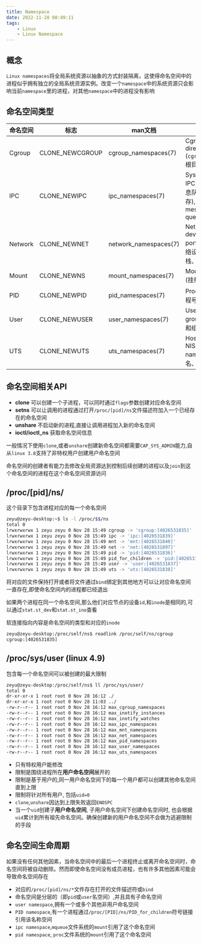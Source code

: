 ```yaml
---
title: Namespace
date: 2022-11-28 08:49:11
tags:
    - Linux
    - Linux Namespace
---
```


## 概念

`Linux namespaces`将全局系统资源以抽象的方式封装隔离，这使得命名空间中的进程似乎拥有独立的全局系统资源实例。改变一个`namespace`中的系统资源只会影响当前`namespace`里的进程，对其他`namespace`中的进程没有影响

## 命名空间类型

| 命名空间 | 标志 | man文档 | 隔离内容 |
|--|--|--|--|
| Cgroup| CLONE_NEWCGROUP | cgroup_namespaces(7) | Cgroup root directory (`cgroup`根目录）|
| IPC | CLONE_NEWIPC | ipc_namespaces(7) | System V IPC(信号量、消息队列、共享内存), POSIX message queues |
| Network | CLONE_NEWNET | network_namespaces(7) | Network devices,stacks, ports, etc. (网络设备、网络栈、端口) |
| Mount |    CLONE_NEWNS  |   mount_namespaces(7) |  Mount points (挂载点) |
| PID  |     CLONE_NEWPID |   pid_namespaces(7)   |  Process IDs (进程号) |
| User |     CLONE_NEWUSER |  user_namespaces(7)  |  User and group IDs (用户和组） |
| UTS |      CLONE_NEWUTS  |  uts_namespaces(7)  |   Hostname and NIS domain name (主机名、`NIS`域名)|

## 命名空间相关API

- **clone** 可以创建一个子进程，可以同时通过`flags`参数创建对应命名空间
- **setns** 可以让调用的进程通过打开`/proc/[pid]/ns`文件描述符加入一个已经存在的命名空间
- **unshare** 不启动新的进程,直接让调用进程加入新的命名空间
- **ioctl/ioctl_ns** 获取命名空间信息

一般情况下使用`clone`,或者`unshare`创建新命名空间都需要`CAP_SYS_ADMIN`能力,自从`linux 3.8`支持了非特权用户创建用户命名空间

命名空间的创建者有能力去修改全局资源达到控制后续创建的进程以及`join`到这个命名空间的进程在这个命名空间资源访问

## /proc/[pid]/ns/
这个目录下包含进程对应的每一个命名空间
```sh
zeyu@zeyu-desktop:~$ ls -l /proc/$$/ns
total 0
lrwxrwxrwx 1 zeyu zeyu 0 Nov 28 15:49 cgroup -> 'cgroup:[4026531835]'
lrwxrwxrwx 1 zeyu zeyu 0 Nov 28 15:49 ipc -> 'ipc:[4026531839]'
lrwxrwxrwx 1 zeyu zeyu 0 Nov 28 15:49 mnt -> 'mnt:[4026531840]'
lrwxrwxrwx 1 zeyu zeyu 0 Nov 28 15:49 net -> 'net:[4026531897]'
lrwxrwxrwx 1 zeyu zeyu 0 Nov 28 15:49 pid -> 'pid:[4026531836]'
lrwxrwxrwx 1 zeyu zeyu 0 Nov 28 15:49 pid_for_children -> 'pid:[4026531836]'
lrwxrwxrwx 1 zeyu zeyu 0 Nov 28 15:49 user -> 'user:[4026531837]'
lrwxrwxrwx 1 zeyu zeyu 0 Nov 28 15:49 uts -> 'uts:[4026531838]'
```

将对应的文件保持打开或者将文件通过`bind`绑定到其他地方可以让对应命名空间一直存在,即使命名空间内的进程都已经退出

如果两个进程在同一个命名空间,那么他们对应节点的设备`id`,和`inode`是相同的,可以通过`stat.st_dev`和`stat.st_ino`查看

软连接指向内容是命名空间的类型和对应的`inode`
```sh
zeyu@zeyu-desktop:/proc/self/ns$ readlink /proc/self/ns/cgroup 
cgroup:[4026531835]
```

## /proc/sys/user (linux 4.9)
包含每一个命名空间可以被创建的最大限制
```sh
zeyu@zeyu-desktop:/proc/self/ns$ ll /proc/sys/user/
total 0
dr-xr-xr-x 1 root root 0 Nov 28 16:12 ./
dr-xr-xr-x 1 root root 0 Nov 28 11:03 ../
-rw-r--r-- 1 root root 0 Nov 28 16:12 max_cgroup_namespaces
-rw-r--r-- 1 root root 0 Nov 28 16:12 max_inotify_instances
-rw-r--r-- 1 root root 0 Nov 28 16:12 max_inotify_watches
-rw-r--r-- 1 root root 0 Nov 28 16:12 max_ipc_namespaces
-rw-r--r-- 1 root root 0 Nov 28 16:12 max_mnt_namespaces
-rw-r--r-- 1 root root 0 Nov 28 16:12 max_net_namespaces
-rw-r--r-- 1 root root 0 Nov 28 16:12 max_pid_namespaces
-rw-r--r-- 1 root root 0 Nov 28 16:12 max_user_namespaces
-rw-r--r-- 1 root root 0 Nov 28 16:12 max_uts_namespaces
```

- 只有特权用户能修改
- 限制是围绕进程所在**用户命名空间**展开的
- 限制是基于用户的,同一用户命名空间下的每一个用户都可以创建其他命名空间直到上限
- 限制将针对所有用户, 包括`uid=0` 
- `clone`,`unshare`因达到上限失败返回`ENOSPC`
- 当一个`uid`创建子**用户命名空间**, 子用户命名空间下创建命名空间时, 也会根据`uid`累计到所有祖先命名空间。确保创建新的用户命名空间不会做为逃避限制的手段

## 命名空间生命周期
如果没有任何其他因素，当命名空间中的最后一个进程终止或离开命名空间时，命名空间将被自动删除。然而即使命名空间没有成员进程，也有许多其他因素可能会导致命名空间存在

* 对应的`/proc/[pid]/ns/*`文件存在打开的文件描述符或`bind`
* 命名空间是分层的（即`pid`或`user`名空间）,并且具有子命名空间
* `user namespace`,拥有一个或多个其他非用户命名空间
* `PID namespace`,有一个进程通过`/proc/[PID]/ns/PID_for_children`符号链接引用该名称空间
* `ipc namespace`,`mqueue`文件系统的`mount`引用了这个命名空间
* `pid namespace`, `proc`文件系统的`mount`引用了这个命名空间



